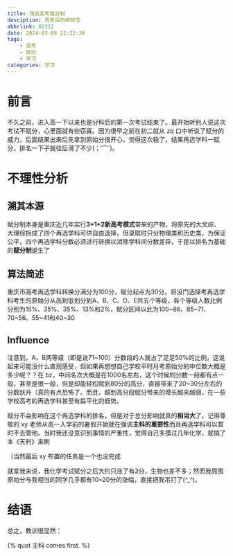 ```yaml
---
title: 浅谈高考赋分制
desciption: 周考后的碎碎念
abbrlink: 62312
date: 2024-03-09 21:22:38
tags:
    - 高考
    - 赋分
    - 学习
categories: 学习
---
```


# 前言

不久之前，进入高一下以来也是分科后的第一次考试结束了。最开始听别人说这次考试不赋分，心里面就有些窃喜。因为很早之前在初二就从 zq 口中听说了赋分的威力，后面结果出来后先拿到原始分很开心，觉得这次稳了，结果再选学科一赋分，排名一下子就往后滑了不少(；′⌒`)。

# 不理性分析

## 溯其本源

赋分制本身是重庆近几年实行**3+1+2新高考模式**带来的产物，将原先的大文综、大理综拆成了四个再选学科可供自由选择，但录取时只分物理类和历史类，为保证公平，四个再选学科分数必须进行转换以消除学科间分数差异，于是以排名为基础的**赋分制**诞生了

## 算法简述

重庆市高考再选学科转换分满分为100分，赋分起点为30分。将没门选择考再选学科考生的原始分从高到低划分到A、B、C、D、E共五个等级，各个等级人数比例分别为15%、35%、35%、13%和2%，赋分区间以此为100~86、85~71、70~56、55~41和40~30

## Influence

注意到，A、B两等级（即是说71~100）分数段的人就占了足足50%的比例，这说起来可能没什么直观感受，但如果再想想自己学校平时月考原始分的中位数大概是多少呢？？在 bz，中间名次大概是在1000名左右，这个时候的分数一般都有点一般，甚至是很一般，但是却能轻松赋到80分的高分，直接带来了20~30分左右的分数跃升（真的有点恐怖了。而且，越到高分段赋分带来的增长越来越弱，在一些学校高考的再选学科甚至有扁平化的趋势。

赋分不会影响在这个再选学科的排名，但是对于总分影响就真的**相当大**了。记得尊敬的 xy 老师从高一入学前的暑假开始就在强调**主科的重要性**而且再选学科可以暂时不去管他。当时我还没意识到事情的严重性，觉得自己多摸过几年化学，就搞了本《天利》来刷

（当然最后 xy 布置的任务是一个也没完成

就拿我来说，我化学考试赋分之后大约只涨了有3分，生物也差不多；然而我周围原始分与我相当的同学几乎都有10~20分的涨幅，直接把我吊打了(*^_^*)。

# 结语

总之，教训很显然：

{% quot 主科 comes first. %}

